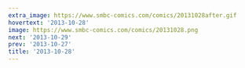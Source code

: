 ```yaml
---
extra_image: https://www.smbc-comics.com/comics/20131028after.gif
hovertext: '2013-10-28'
image: https://www.smbc-comics.com/comics/20131028.png
next: '2013-10-29'
prev: '2013-10-27'
title: '2013-10-28'
---
```

